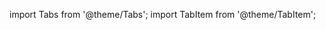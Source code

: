 import Tabs from '@theme/Tabs';
import TabItem from '@theme/TabItem';

<Tabs>
<TabItem value="ko" label="English 🇺🇸" lang="en-US" default>

</TabItem>
<TabItem value="en" label="한국어 🇰🇷" lang="ko-KR">

</TabItem>
</Tabs>
